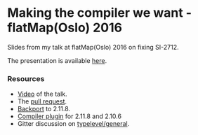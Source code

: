 # Making the compiler we want - flatMap(Oslo) 2016

Slides from my talk at flatMap(Oslo) 2016 on fixing SI-2712.

The presentation is available [here](http://milessabin.com/talks/2016/05/03/flatmap-si2712-2016).

### Resources

* [Video](https://vimeo.com/channels/flatmap2016/165922514) of the talk.
* The [pull request](https://github.com/scala/scala/pull/5102).
* [Backport](https://github.com/milessabin/si2712fix-demo) to 2.11.8.
* [Compiler plugin](https://github.com/milessabin/si2712fix-plugin) for 2.11.8 and 2.10.6
* Gitter discussion on [typelevel/general](http://gitter.im/typelevel/general).
